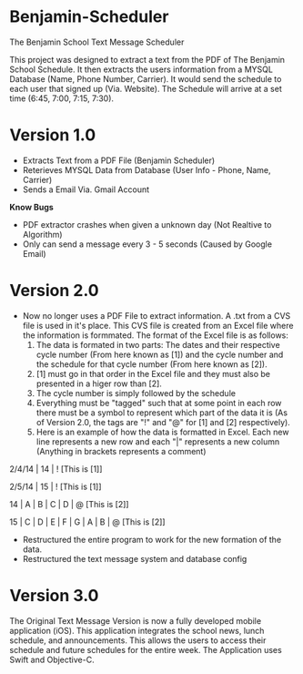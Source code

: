 Benjamin-Scheduler
==================

The Benjamin School Text Message Scheduler

This project was designed to extract a text from the PDF of The Benjamin School Schedule. It then extracts the users
information from a MYSQL Database (Name, Phone Number, Carrier). It would send the
schedule to each user that signed up (Via. Website). The Schedule will arrive at a set time (6:45, 7:00, 7:15, 7:30). 

Version 1.0
=================
  - Extracts Text from a PDF File (Benjamin Scheduler)
  - Reterieves MYSQL Data from Database (User Info - Phone, Name, Carrier)
  - Sends a Email Via. Gmail Account
  
  **Know Bugs**
  - PDF extractor crashes when given a unknown day (Not Realtive to Algorithm) 
  - Only can send a message every 3 - 5 seconds (Caused by Google Email)

Version 2.0
=================
  - Now no longer uses a PDF File to extract information. A .txt from a CVS file is used in it's place. This CVS file is      created from an Excel file where the information is formmated. The format of the Excel file is as follows:
    1. The data is formated in two parts: The dates and their respective cycle number (From here known as [1]) and the           cycle number and the schedule for that cycle number (From here known as [2]).
    2. [1] must go in that order in the Excel file and they must also be presented
      in a higer row than [2].
    3. The cycle number is simply followed by the schedule
    4. Everything must be "tagged" such that at some point in each row there must be a symbol to represent which part of         the data it is (As of Version 2.0, the tags are "!" and "@" for [1] and [2] respectively).
    5. Here is an example of how the data is formatted in Excel. Each new line represents a new row and each "|"                 represents a new column (Anything in brackets represents a comment)

2/4/14 | 14 | !                     [This is [1]]

2/5/14 | 15 | !                     [This is [1]]

14 | A | B | C | D | @              [This is [2]]

15 | C | D | E | F | G | A | B | @  [This is [2]]


  - Restructured the entire program to work for the new formation of the data.
  - Restructured the text message system and database config
  
 Version 3.0
=================

The Original Text Message Version is now a fully developed mobile application (iOS). This application integrates the school news, lunch schedule, and announcements. This allows the users to access their schedule and future schedules for the entire week. The Application uses Swift and Objective-C. 
